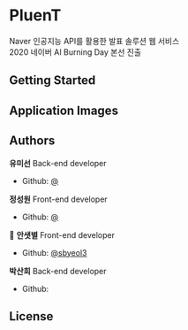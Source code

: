 # PluenT
Naver 인공지능 API를 활용한 발표 솔루션 웹 서비스<br/>
2020 네이버 AI Burning Day 본선 진출

## Getting Started

## Application Images

## Authors

 **유미선** Back-end developer

* Github: [@](https://github.com/)

 **정성원** Front-end developer

* Github: [@](https://github.com/)

:elephant: **안샛별** Front-end developer

* Github: [@sbyeol3](https://github.com/sbyeol3)

 **박산희** Back-end developer

* Github: [](https://github.com/)
   
## License
